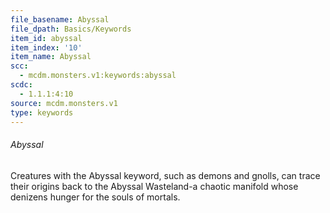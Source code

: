 ```yaml
---
file_basename: Abyssal
file_dpath: Basics/Keywords
item_id: abyssal
item_index: '10'
item_name: Abyssal
scc:
  - mcdm.monsters.v1:keywords:abyssal
scdc:
  - 1.1.1:4:10
source: mcdm.monsters.v1
type: keywords
---
```


###### Abyssal

Creatures with the Abyssal keyword, such as demons and gnolls, can trace their origins back to the Abyssal Wasteland-a chaotic manifold whose denizens hunger for the souls of mortals.
